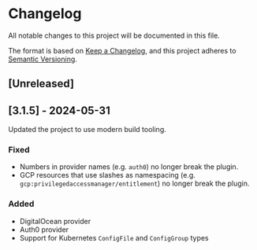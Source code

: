 # Changelog
All notable changes to this project will be documented in this file.

The format is based on [Keep a Changelog](https://keepachangelog.com/en/1.0.0/),
and this project adheres to [Semantic Versioning](https://semver.org/spec/v2.0.0.html).

## [Unreleased]

## [3.1.5] - 2024-05-31

Updated the project to use modern build tooling.

### Fixed
- Numbers in provider names (e.g. `auth0`) no longer break the plugin.
- GCP resources that use slashes as namespacing (e.g. `gcp:privilegedaccessmanager/entitlement`) no longer break the plugin.

### Added
- DigitalOcean provider
- Auth0 provider
- Support for Kubernetes `ConfigFile` and `ConfigGroup` types